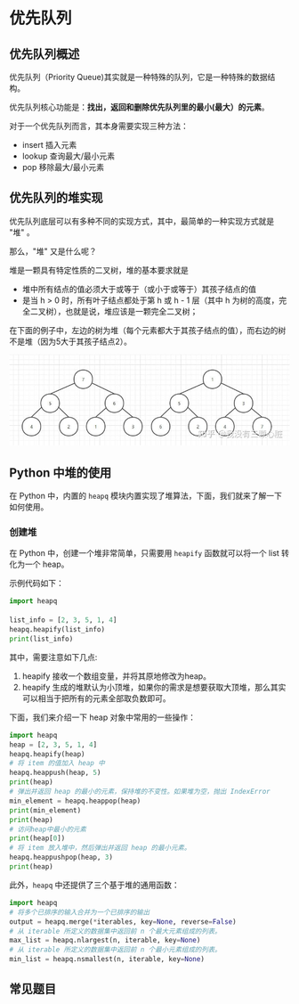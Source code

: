 # 优先队列

## 优先队列概述

优先队列（Priority Queue)其实就是一种特殊的队列，它是一种特殊的数据结构。

优先队列核心功能是：**找出，返回和删除优先队列里的最小(最大）的元素**。

对于一个优先队列而言，其本身需要实现三种方法：

 - insert 插入元素
 - lookup 查询最大/最小元素
 - pop 移除最大/最小元素


## 优先队列的堆实现

优先队列底层可以有多种不同的实现方式，其中，最简单的一种实现方式就是 "堆" 。

那么，"堆" 又是什么呢？

堆是一颗具有特定性质的二叉树，堆的基本要求就是

 - 堆中所有结点的值必须大于或等于（或小于或等于）其孩子结点的值
 - 是当 h > 0 时，所有叶子结点都处于第 h 或 h - 1 层（其中 h 为树的高度，完全二叉树），也就是说，堆应该是一颗完全二叉树；


在下面的例子中，左边的树为堆（每个元素都大于其孩子结点的值），而右边的树不是堆（因为5大于其孩子结点2）。

![heap1](./pictures/heap1.jpeg)

## Python 中堆的使用

在 Python 中，内置的 `heapq` 模块内置实现了堆算法，下面，我们就来了解一下如何使用。

### 创建堆

在 Python 中，创建一个堆非常简单，只需要用 `heapify` 函数就可以将一个 list 转化为一个 heap。

示例代码如下：

```python
import heapq

list_info = [2, 3, 5, 1, 4]
heapq.heapify(list_info)
print(list_info)
```

其中，需要注意如下几点:

1. heapify 接收一个数组变量，并将其原地修改为heap。
2. heapify 生成的堆默认为小顶堆，如果你的需求是想要获取大顶堆，那么其实可以相当于把所有的元素全部取负数即可。


下面，我们来介绍一下 heap 对象中常用的一些操作：

```python
import heapq
heap = [2, 3, 5, 1, 4]
heapq.heapify(heap)
# 将 item 的值加入 heap 中
heapq.heappush(heap, 5)
print(heap)
# 弹出并返回 heap 的最小的元素，保持堆的不变性。如果堆为空，抛出 IndexError
min_element = heapq.heappop(heap)
print(min_element)
print(heap)
# 访问heap中最小的元素
print(heap[0])
# 将 item 放入堆中，然后弹出并返回 heap 的最小元素。
heapq.heappushpop(heap, 3)
print(heap)
```

此外，`heapq` 中还提供了三个基于堆的通用函数：

```python
import heapq
# 将多个已排序的输入合并为一个已排序的输出
output = heapq.merge(*iterables, key=None, reverse=False)
# 从 iterable 所定义的数据集中返回前 n 个最大元素组成的列表。
max_list = heapq.nlargest(n, iterable, key=None)
# 从 iterable 所定义的数据集中返回前 n 个最小元素组成的列表。
min_list = heapq.nsmallest(n, iterable, key=None)
```

## 常见题目

